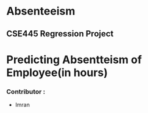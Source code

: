 # Absenteeism
<h2>CSE445 Regression  Project</h2>
<h1> Predicting Absentteism of Employee(in hours)</h1>
<h3>Contributor : </h3>
<ul>
 <li>Imran </li>
</ul>

